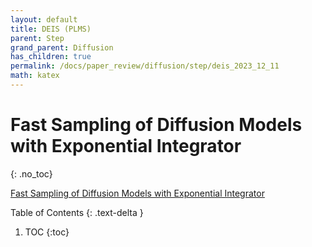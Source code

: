 ```yaml
---
layout: default
title: DEIS (PLMS)
parent: Step
grand_parent: Diffusion
has_children: true
permalink: /docs/paper_review/diffusion/step/deis_2023_12_11
math: katex
---
```


# Fast Sampling of Diffusion Models with Exponential Integrator
{: .no_toc}

[Fast Sampling of Diffusion Models with Exponential Integrator](https://arxiv.org/abs/2204.13902)

Table of Contents
{: .text-delta }
1. TOC
{:toc}

